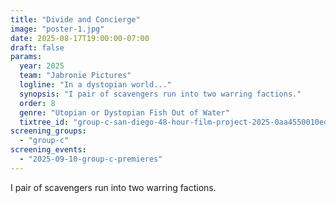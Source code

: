 ```yaml
---
title: "Divide and Concierge"
image: "poster-1.jpg"
date: 2025-08-17T19:00:00-07:00
draft: false
params:
  year: 2025
  team: "Jabronie Pictures"
  logline: "In a dystopian world..."
  synopsis: "I pair of scavengers run into two warring factions."
  order: 8
  genre: "Utopian or Dystopian Fish Out of Water"
  tixtree_id: "group-c-san-diego-48-hour-film-project-2025-0aa4550010ed"
screening_groups:
  - "group-c"
screening_events:
  - "2025-09-10-group-c-premieres"
---
```


I pair of scavengers run into two warring factions.
